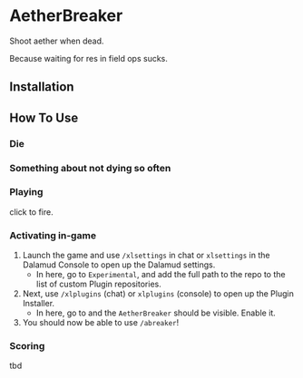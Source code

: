 # AetherBreaker

Shoot aether when dead.

Because waiting for res in field ops sucks.

## Installation

## How To Use

### Die


### Something about not dying so often


### Playing

click to fire.

### Activating in-game

1. Launch the game and use `/xlsettings` in chat or `xlsettings` in the Dalamud Console to open up the Dalamud settings.
    * In here, go to `Experimental`, and add the full path to the repo to the list of custom Plugin repositories.
2. Next, use `/xlplugins` (chat) or `xlplugins` (console) to open up the Plugin Installer.
    * In here, go to and the `AetherBreaker` should be visible. Enable it.
3. You should now be able to use `/abreaker`!


### Scoring

tbd

